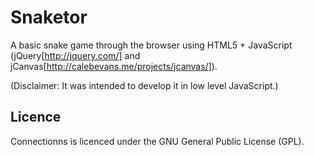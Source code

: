 Snaketor
========

A basic snake game through the browser using HTML5 + JavaScript (jQuery[http://jquery.com/] and jCanvas[http://calebevans.me/projects/jcanvas/]).

(Disclaimer: It was intended to develop it in low level JavaScript.)

## Licence

Connectionns is licenced under the GNU General Public License (GPL).